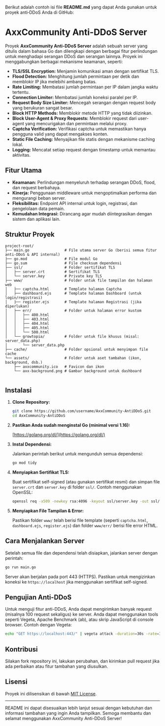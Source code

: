 Berikut adalah contoh isi file **README.md** yang dapat Anda gunakan untuk proyek anti‑DDoS Anda di GitHub:

# AxxCommunity Anti-DDoS Server

Proyek **AxxCommunity Anti-DDoS Server** adalah sebuah server yang ditulis dalam bahasa Go dan dilengkapi dengan berbagai fitur perlindungan untuk menghadapi serangan DDoS dan serangan lainnya. Proyek ini menggabungkan berbagai mekanisme keamanan, seperti:

- **TLS/SSL Encryption:** Menjamin komunikasi aman dengan sertifikat TLS.
- **Flood Detection:** Menghitung jumlah permintaan per detik dan memblokir IP jika melebihi ambang batas.
- **Rate Limiting:** Membatasi jumlah permintaan per IP dalam jangka waktu tertentu.
- **Connection Limiter:** Membatasi jumlah koneksi paralel per IP.
- **Request Body Size Limiter:** Mencegah serangan dengan request body yang berukuran sangat besar.
- **Block HTTP Methods:** Memblokir metode HTTP yang tidak diizinkan.
- **Block User-Agent & Proxy Requests:** Memblokir request dari user-agent yang mencurigakan dan permintaan melalui proxy.
- **Captcha Verification:** Verifikasi captcha untuk memastikan hanya pengguna valid yang dapat mengakses konten.
- **Static File Caching:** Menyajikan file statis dengan mekanisme caching lokal.
- **Logging:** Mencatat setiap request dengan timestamp untuk memantau aktivitas.

## Fitur Utama

- **Keamanan:** Perlindungan menyeluruh terhadap serangan DDoS, flood, dan request berbahaya.
- **Kinerja:** Penggunaan middleware untuk mengoptimalkan performa dan mengurangi beban server.
- **Fleksibilitas:** Endpoint API internal untuk login, registrasi, dan pengelolaan data pemain.
- **Kemudahan Integrasi:** Dirancang agar mudah diintegrasikan dengan sistem dan aplikasi lain.

## Struktur Proyek
```struktur
project-root/
├── main.go                # File utama server Go (berisi semua fitur anti-DDoS & API internal)
├── go.mod                 # File modul Go
├── go.sum                 # File checksum dependensi
├── ssl/                   # Folder sertifikat TLS
│   ├── server.crt         # Sertifikat TLS
│   └── server.key         # Private key TLS
├── www/                   # Folder untuk file tampilan dan halaman web
│   ├── captcha.html       # Template halaman Captcha
│   ├── dashboard.ejs      # Template halaman Dashboard (untuk login/registrasi)
│   ├── register.ejs       # Template halaman Registrasi (jika diperlukan)
│   ├── err/               # Folder untuk halaman error kustom
│   │   ├── 400.html
│   │   ├── 403.html
│   │   ├── 404.html
│   │   ├── 405.html
│   │   └── 500.html
│   └── growtopia/         # Folder untuk file khusus (misal: server_data.php)
│       └── server_data.php
├── cache/                 # Folder opsional untuk menyimpan file cache
└── assets/                # Folder untuk aset tambahan (ikon, background, dsb.)
    ├── axxcommunity.ico   # Favicon dan ikon
    └── axx-background.png # Gambar background untuk dashboard
    
```

## Instalasi

1. **Clone Repository:**

   ```bash
   git clone https://github.com/username/AxxCommunity-AntiDDoS.git
   cd AxxCommunity-AntiDDoS

2. **Pastikan Anda sudah menginstal Go (minimal versi 1.16):**

   [https://golang.org/dl/](https://golang.org/dl/)

3. **Instal Dependensi:**

   Jalankan perintah berikut untuk mengunduh semua dependensi:
   ```bash
   go mod tidy
   ```

4. **Menyiapkan Sertifikat TLS:**

   Buat sertifikat self-signed (atau gunakan sertifikat resmi) dan simpan file `server.crt` dan `server.key` di folder `ssl/`. Contoh menggunakan OpenSSL:
   ```bash
   openssl req -x509 -newkey rsa:4096 -keyout ssl/server.key -out ssl/server.crt -days 365 -nodes
   ```

5. **Menyiapkan File Tampilan & Error:**

   Pastikan folder `www/` telah berisi file template (seperti `captcha.html`, `dashboard.ejs`, `register.ejs`) dan folder `www/err/` berisi file error HTML.

## Cara Menjalankan Server

Setelah semua file dan dependensi telah disiapkan, jalankan server dengan perintah:

```bash
go run main.go
```

Server akan berjalan pada port 443 (HTTPS). Pastikan untuk mengizinkan koneksi ke `https://localhost` jika menggunakan sertifikat self-signed.

## Pengujian Anti-DDoS

Untuk menguji fitur anti-DDoS, Anda dapat mengirimkan banyak request (misalnya 100 request sekaligus) ke server. Anda dapat menggunakan tools seperti Vegeta, Apache Benchmark (ab), atau skrip JavaScript di console browser. Contoh dengan Vegeta:

```bash
echo "GET https://localhost:443/" | vegeta attack -duration=30s -rate=100 | vegeta report
```

## Kontribusi

Silakan fork repository ini, lakukan perubahan, dan kirimkan pull request jika ada perbaikan atau fitur tambahan yang diusulkan.

## Lisensi

Proyek ini dilisensikan di bawah [MIT License](LICENSE).

---

README ini dapat disesuaikan lebih lanjut sesuai dengan kebutuhan dan informasi tambahan yang ingin Anda tampilkan. Semoga membantu dan selamat menggunakan AxxCommunity Anti-DDoS Server!
